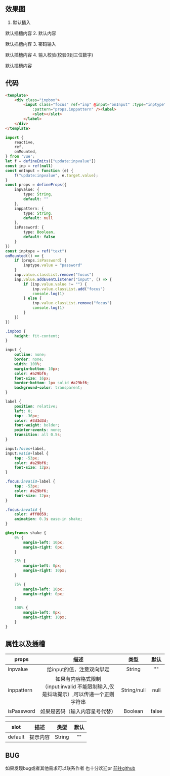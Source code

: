 ## 效果图 ##
1. 默认插入

  <binput :needAnimation="false">默认插槽内容</binput>
2. 默认内容
  
  <binput :inpvalue="'默认内容'">默认插槽内容</binput>
3. 密码输入
  
  <binput :isPassword="true">默认插槽内容</binput>
4. 输入校验(校验0到三位数字)
  
  <binput :inppattern="'[0-9]{0,3}'">默认插槽内容</binput>
## 代码 ##
```html
<template>    
    <div class="inpbox">
        <input class="focus" ref="inp" @input="onInput" :type="inptype" required :value="props.inpvalue"
            :pattern="props.inppattern" /><label>
            <slot></slot>
        </label>
    </div>
</template>
```
```typescript
import {
    reactive,
    ref,
    onMounted,
} from 'vue';
let f = defineEmits(["update:inpvalue"])
const inp = ref(null)
const onInput = function (e) {
    f("update:inpvalue", e.target.value);
}
const props = defineProps({
    inpvalue: {
        type: String,
        default: ""
    },
    inppattern: {
        type: String,
        default: null
    },
    isPassword: {
        type: Boolean,
        default: false
    }
})
const inptype = ref("text")
onMounted(() => {
    if (props.isPassword) {
        inptype.value = "password"
    }
    inp.value.classList.remove("focus")
    inp.value.addEventListener("input", () => {
        if (inp.value.value != "") {
            inp.value.classList.add("focus")
            console.log(1)
        } else {
            inp.value.classList.remove("focus")
            console.log(1)
        }
    })
})
```
```css
.inpbox {
    height: fit-content;
}

input {
    outline: none;
    border: none;
    width: 100%;
    margin-bottom: 10px;
    color: #a29bf6;
    font-size: 16px;
    border-bottom: 1px solid #a29bf6;
    background-color: transparent;
}

label {
    position: relative;
    left: 0;
    top: -36px;
    color: #3d3d3d;
    font-weight: bolder;
    pointer-events: none;
    transition: all 0.5s;
}

input:focus+label,
input:valid+label {
    top: -53px;
    color: #a29bf6;
    font-size: 12px;
}

.focus:invalid~label {
    top: -53px;
    color: #a29bf6;
    font-size: 12px;
}

.focus:invalid {
    color: #ff0059;
    animation: 0.3s ease-in shake;
}

@keyframes shake {
    0% {
        margin-left: 10px;
        margin-right: 0px;
    }

    25% {
        margin-left: 0px;
        margin-right: 10px;
    }

    75% {
        margin-left: 10px;
        margin-right: 0px;
    }

    100% {
        margin-left: 0px;
        margin-right: 10px;
    }
}
```
## 属性以及插槽 ##

|    props  |  描述 |类型    |默认|
|  -------  | :---------: | :---: |:---: |
|   inpvalue   |给input的值，注意双向绑定   |String|""    |
|inppattern |如果有内容格式限制（input:invalid 不能限制输入,仅是抖动提示）,可以传递一个正则字符串|String/null|null|
|isPassword |如果是密码（输入内容星号代替）| Boolean|false|

|    slot  |  描述 |类型    |默认|
|  -------  | :---------: | :---: |:---: |
|   default   |提示内容   |String |""|


## BUG ##
如果发现bug或者其他需求可以联系作者
也十分欢迎pr
[前往github](https://github.com/Bayn-Web/bcomponent)